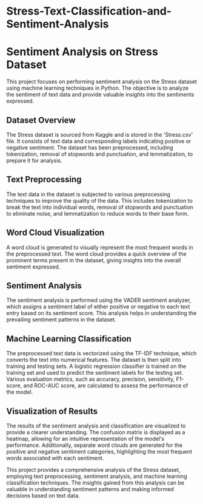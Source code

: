 # Stress-Text-Classification-and-Sentiment-Analysis

# Sentiment Analysis on Stress Dataset

This project focuses on performing sentiment analysis on the Stress dataset using machine learning techniques in Python. The objective is to analyze the sentiment of text data and provide valuable insights into the sentiments expressed.

## Dataset Overview

The Stress dataset is sourced from Kaggle and is stored in the 'Stress.csv' file. It consists of text data and corresponding labels indicating positive or negative sentiment. The dataset has been preprocessed, including tokenization, removal of stopwords and punctuation, and lemmatization, to prepare it for analysis.

## Text Preprocessing

The text data in the dataset is subjected to various preprocessing techniques to improve the quality of the data. This includes tokenization to break the text into individual words, removal of stopwords and punctuation to eliminate noise, and lemmatization to reduce words to their base form.

## Word Cloud Visualization

A word cloud is generated to visually represent the most frequent words in the preprocessed text. The word cloud provides a quick overview of the prominent terms present in the dataset, giving insights into the overall sentiment expressed.

## Sentiment Analysis

The sentiment analysis is performed using the VADER sentiment analyzer, which assigns a sentiment label of either positive or negative to each text entry based on its sentiment score. This analysis helps in understanding the prevailing sentiment patterns in the dataset.

## Machine Learning Classification

The preprocessed text data is vectorized using the TF-IDF technique, which converts the text into numerical features. The dataset is then split into training and testing sets. A logistic regression classifier is trained on the training set and used to predict the sentiment labels for the testing set. Various evaluation metrics, such as accuracy, precision, sensitivity, F1-score, and ROC-AUC score, are calculated to assess the performance of the model.

## Visualization of Results

The results of the sentiment analysis and classification are visualized to provide a clearer understanding. The confusion matrix is displayed as a heatmap, allowing for an intuitive representation of the model's performance. Additionally, separate word clouds are generated for the positive and negative sentiment categories, highlighting the most frequent words associated with each sentiment.

This project provides a comprehensive analysis of the Stress dataset, employing text preprocessing, sentiment analysis, and machine learning classification techniques. The insights gained from this analysis can be valuable in understanding sentiment patterns and making informed decisions based on text data.
